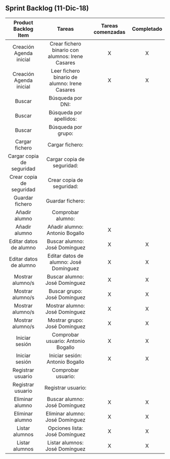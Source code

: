
## Sprint Backlog (11-Dic-18)  



|    Product Backlog Item   |                      Tareas                      | Tareas comenzadas | Completado |
|:-------------------------:|:------------------------------------------------:|:-----------------:|:----------:|
| Creación Agenda inicial   | Crear fichero binario con alumnos: Irene Casares |         X         |      X     |
| Creación Agenda inicial   | Leer fichero binario de alumno: Irene Casares    |         X         |      X     |
| Buscar                    | Búsqueda por DNI:                                |                   |            |
| Buscar                    | Búsqueda por apellidos:                          |                   |            |
| Buscar                    | Búsqueda por grupo:                              |                   |            |
| Cargar fichero            | Cargar fichero:                                  |                   |            |
| Cargar copia de seguridad | Cargar copia de seguridad:                       |                   |            |
| Crear copia de seguridad  | Crear copia de seguridad:                        |                   |            |
| Guardar fichero           | Guardar fichero:                                 |                   |            |
| Añadir alumno             | Comprobar alumno:                                |                   |            |
| Añadir alumno             | Añadir alumno: Antonio Bogallo                   |         X         |            |
| Editar datos de alumno    | Buscar alumno: José Domínguez                    |         X         |      X     |
| Editar datos de alumno    | Editar datos de alumno: José Domínguez           |         X         |      X     |
| Mostrar alumno/s          | Buscar alumno: José Domínguez                    |         X         |      X     |
| Mostrar alumno/s          | Buscar grupo: José Domínguez                     |         X         |      X     |
| Mostrar alumno/s          | Mostrar alumno: José Domínguez                   |         X         |      X     |
| Mostrar alumno/s          | Mostrar grupo: José Domínguez                    |         X         |      X     |
| Iniciar sesión            | Comprobar usuario: Antonio Bogallo               |         X         |      X     |
| Iniciar sesión            | Iniciar sesión: Antonio Bogallo                  |         X         |      X     |
| Registrar usuario         | Comprobar usuario:                               |                   |            |
| Registrar usuario         | Registrar usuario:                               |                   |            |
| Eliminar alumno           | Buscar alumno: José Domínguez                    |         X         |      X     |
| Eliminar alumno           | Eliminar alumno: José Domínguez                  |         X         |      X     |
| Listar alumnos            | Opciones lista: José Domínguez                   |         X         |      X     |
| Listar alumnos            | Listar alumnos: José Domínguez                   |         X         |      X     |

 
